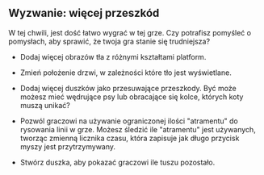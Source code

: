 ## Wyzwanie: więcej przeszkód

W tej chwili, jest dość łatwo wygrać w tej grze. Czy potrafisz pomyśleć o pomysłach, aby sprawić, że twoja gra stanie się trudniejsza?

+ Dodaj więcej obrazów tła z różnymi kształtami platform.

+ Zmień położenie drzwi, w zależności które tło jest wyświetlane.

+ Dodaj więcej duszków jako przesuwające przeszkody. Być może możesz mieć wędrujące psy lub obracające się kolce, których koty muszą unikać?

+ Pozwól graczowi na używanie ograniczonej ilości "atramentu" do rysowania linii w grze. Możesz śledzić ile "atramentu" jest używanych, tworząc zmienną licznika czasu, która zapisuje jak długo przycisk myszy jest przytrzymywany.

+ Stwórz duszka, aby pokazać graczowi ile tuszu pozostało.